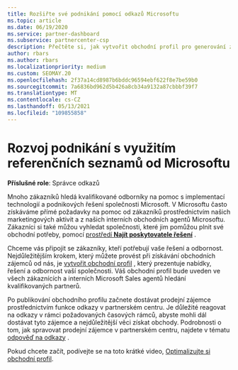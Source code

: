 ```yaml
---
title: Rozšiřte své podnikání pomocí odkazů Microsoftu
ms.topic: article
ms.date: 06/19/2020
ms.service: partner-dashboard
ms.subservice: partnercenter-csp
description: Přečtěte si, jak vytvořit obchodní profil pro generování zájemců z prodeje prostřednictvím funkce odkazů partnerského centra a pak na reakci na tyto odkazy.
author: rbars
ms.author: rbars
ms.localizationpriority: medium
ms.custom: SEOMAY.20
ms.openlocfilehash: 2f37a14cd8987b6bddc96594ebf622f8e7be59b0
ms.sourcegitcommit: 7a6836bd962d5b426a8cb34a9132a87cbbbf39f7
ms.translationtype: MT
ms.contentlocale: cs-CZ
ms.lasthandoff: 05/13/2021
ms.locfileid: "109855858"
---
```

# <a name="grow-your-business-with-referrals-from-microsoft"></a>Rozvoj podnikání s využitím referenčních seznamů od Microsoftu

**Příslušné role**: Správce odkazů

Mnoho zákazníků hledá kvalifikované odborníky na pomoc s implementací technologií a podnikových řešení společnosti Microsoft. V Microsoftu často získáváme přímé požadavky na pomoc od zákazníků prostřednictvím našich marketingových aktivit a z našich interních obchodních agentů Microsoftu. Zákazníci si také můžou vyhledat společnosti, které jim pomůžou plnit své obchodní potřeby, pomocí [prostředí **Najít poskytovatele řešení**](https://www.microsoft.com/solution-providers/search) . 

Chceme vás připojit se zákazníky, kteří potřebují vaše řešení a odbornost. Nejdůležitějším krokem, který můžete provést při získávání obchodních zájemců od nás, je [vytvořit obchodní profil](create-a-marketing-profile.md) , který prezentuje nabídky, řešení a odbornost vaší společnosti. Váš obchodní profil bude uveden ve všech zákaznících a interních Microsoft Sales agentů hledání kvalifikovaných partnerů. 

 Po publikování obchodního profilu začnete dostávat prodejní zájemce prostřednictvím funkce odkazy v partnerském centru. Je důležité reagovat na odkazy v rámci požadovaných časových rámců, abyste mohli dál dostávat tyto zájemce a nejdůležitější věci získat obchody. Podrobnosti o tom, jak spravovat prodejní zájemce v partnerském centru, najdete v tématu [odpověď na odkazy](manage-leads.md) .  


Pokud chcete začít, podívejte se na toto krátké video, [Optimalizujte si obchodní profil](https://player.vimeo.com/video/252788046).
